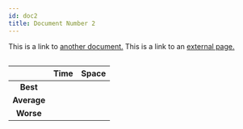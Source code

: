 ```yaml
---
id: doc2
title: Document Number 2
---
```


This is a link to [another document.](doc3.md) This is a link to an [external page.](http://www.example.com/)

```python

```

| | Time | Space |
|:---:|:---:|:---:|
|**Best**|  |  |
|**Average**|  |  |
|**Worse**|  |  |